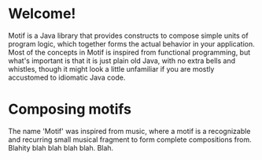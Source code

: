 
Welcome!
=============


Motif is a Java library that provides constructs to compose simple units of program logic, which together
forms the actual behavior in your application. Most of the concepts in Motif is inspired from
functional programming, but what's important is that it is just plain old Java, with no extra
bells and whistles, though it might look a little unfamiliar if you are mostly accustomed to
idiomatic Java code.





Composing motifs
=================

The name 'Motif' was inspired from music, where a motif is a recognizable and recurring small musical
fragment to form complete compositions from. Blahity blah blah blah blah. Blah. 
